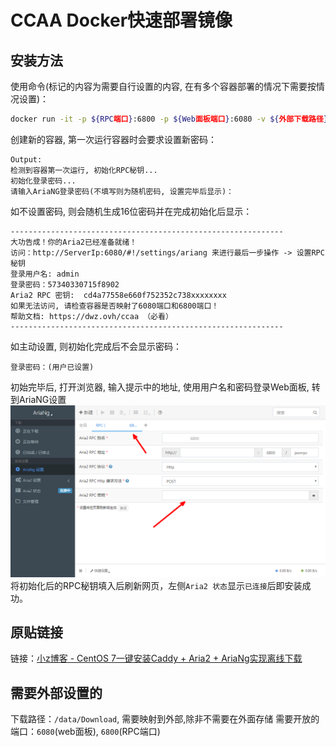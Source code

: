 # CCAA Docker快速部署镜像 #

## 安装方法 ##
使用命令(标记的内容为需要自行设置的内容, 在有多个容器部署的情况下需要按情况设置)：
```bash
docker run -it -p ${RPC端口}:6800 -p ${Web面板端口}:6080 -v ${外部下载路径}:/data/Download lamgc/ccaa-docker
```
创建新的容器, 第一次运行容器时会要求设置新密码：
```
Output:
检测到容器第一次运行, 初始化RPC秘钥...
初始化登录密码...
请输入AriaNG登录密码(不填写则为随机密码, 设置完毕后显示)：
```
如不设置密码, 则会随机生成16位密码并在完成初始化后显示：
```
-------------------------------------------------------------
大功告成！你的Aria2已经准备就绪！
访问：http://ServerIp:6080/#!/settings/ariang 来进行最后一步操作 -> 设置RPC秘钥
登录用户名: admin
登录密码：57340330715f8902
Aria2 RPC 密钥:  cd4a77558e660f752352c738xxxxxxxx
如果无法访问, 请检查容器是否映射了6080端口和6800端口！
帮助文档: https://dwz.ovh/ccaa （必看）
-------------------------------------------------------------
```
如主动设置, 则初始化完成后不会显示密码：
```
登录密码：(用户已设置)
```
初始完毕后, 打开浏览器, 输入提示中的地址, 使用用户名和密码登录Web面板, 转到AriaNG设置
![AriaNG设置界面](14d6c337.bmp)
将初始化后的RPC秘钥填入后刷新网页，左侧`Aria2 状态`显示`已连接`后即安装成功。
## 原贴链接 ##
链接：[小z博客 - CentOS 7一键安装Caddy + Aria2 + AriaNg实现离线下载](https://www.xiaoz.me/archives/11250)


## 需要外部设置的 ##
下载路径：`/data/Download`, 需要映射到外部,除非不需要在外面存储
需要开放的端口：`6080`(web面板), `6800`(RPC端口)

